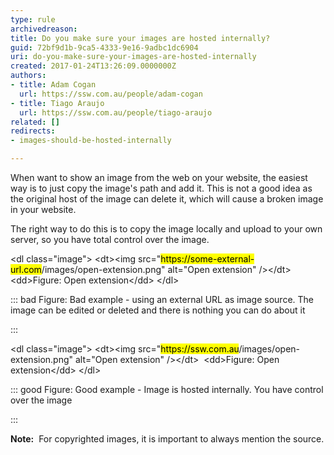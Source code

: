 ```yaml
---
type: rule
archivedreason: 
title: Do you make sure your images are hosted internally?
guid: 72bf9d1b-9ca5-4333-9e16-9adbc1dc6904
uri: do-you-make-sure-your-images-are-hosted-internally
created: 2017-01-24T13:26:09.0000000Z
authors:
- title: Adam Cogan
  url: https://ssw.com.au/people/adam-cogan
- title: Tiago Araujo
  url: https://ssw.com.au/people/tiago-araujo
related: []
redirects:
- images-should-be-hosted-internally

---
```


When want to show an image from the web on your website, the easiest way is to just copy the image's path and add it. This is not a good idea as the original host of the image can delete it, which will cause a broken image in your website.

<!--endintro-->

The right way to do this is to copy the image locally and upload to your own server, so you have total control over the image.

&lt;dl class="image"&gt;
&lt;dt&gt;&lt;img src="<mark>https&#58;//some-external-url.com</mark>/images/open-extension.png" alt="Open extension" /&gt;&lt;/dt&gt; 
&lt;dd&gt;Figure: Open extension&lt;/dd&gt;
&lt;/dl&gt;

::: bad
Figure: Bad example - using an external URL as image source. The image can be edited or deleted and there is nothing you can do about it

:::

&lt;dl class="image"&gt;
&lt;dt&gt;&lt;img src="<mark>https&#58;//ssw.com.au</mark>/images/open-extension.png" alt="Open extension" /&gt;&lt;/dt&gt; 
&lt;dd&gt;Figure: Open extension&lt;/dd&gt;
&lt;/dl&gt;

::: good
Figure: Good example - Image is hosted internally. You have control over the image

:::

**Note:**  For copyrighted images, it is important to always mention the source.
